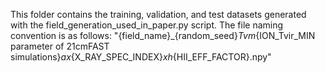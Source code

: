 This folder contains the training, validation, and test datasets generated with the field_generation_used_in_paper.py script. The file naming convention is as follows: "{field_name}_{random_seed}_Tvm_{ION_Tvir_MIN parameter of 21cmFAST simulations}_ax_{X_RAY_SPEC_INDEX}_xh_{HII_EFF_FACTOR}.npy"
